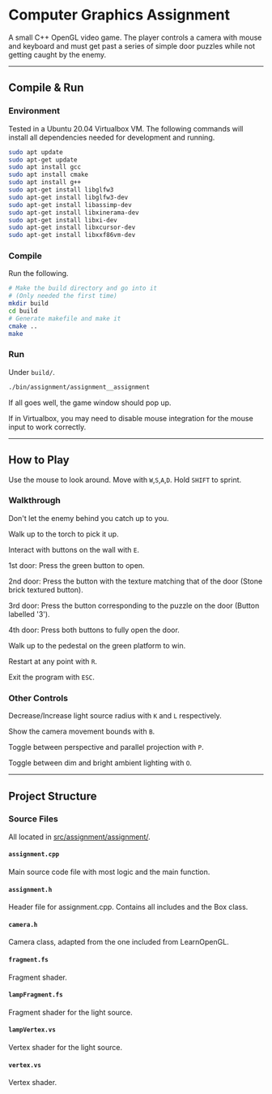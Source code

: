 # Computer Graphics Assignment

A small C++ OpenGL video game. The player controls a camera with mouse and
keyboard and must get past a series of simple door puzzles while not getting
caught by the enemy.

---

## Compile & Run

### Environment

Tested in a Ubuntu 20.04 Virtualbox VM. The following commands will install
all dependencies needed for development and running.

```sh
sudo apt update
sudo apt-get update
sudo apt install gcc
sudo apt install cmake
sudo apt install g++
sudo apt-get install libglfw3
sudo apt-get install libglfw3-dev
sudo apt-get install libassimp-dev
sudo apt-get install libxinerama-dev
sudo apt-get install libxi-dev
sudo apt-get install libxcursor-dev
sudo apt-get install libxxf86vm-dev
```

### Compile

Run the following.

```sh
# Make the build directory and go into it
# (Only needed the first time)
mkdir build
cd build
# Generate makefile and make it
cmake ..
make
```

### Run

Under `build/`.

```sh
./bin/assignment/assignment__assignment
```

If all goes well, the game window should pop up.

If in Virtualbox, you may need to disable mouse integration for
the mouse input to work correctly.

---

## How to Play

Use the mouse to look around. Move with `W`,`S`,`A`,`D`. Hold
`SHIFT` to sprint.

### Walkthrough

Don't let the enemy behind you catch up to you.

Walk up to the torch to pick it up.

Interact with buttons on the wall with `E`.

1st door: Press the green button to open.

2nd door: Press the button with the texture matching that of the door
(Stone brick textured button).

3rd door: Press the button corresponding to the puzzle on the door
(Button labelled '3').

4th door: Press both buttons to fully open the door.

Walk up to the pedestal on the green platform to win.

Restart at any point with `R`.

Exit the program with `ESC`.

### Other Controls

Decrease/Increase light source radius with `K` and `L` respectively.

Show the camera movement bounds with `B`.

Toggle between perspective and parallel projection with `P`.

Toggle between dim and bright ambient lighting with `O`.

---

## Project Structure

### Source Files

All located in [src/assignment/assignment/](src/assignment/assignment/).

#### `assignment.cpp`

Main source code file with most logic and the main function.

#### `assignment.h`

Header file for assignment.cpp. Contains all includes and the Box class.

#### `camera.h`

Camera class, adapted from the one included from LearnOpenGL.

#### `fragment.fs`

Fragment shader.

#### `lampFragment.fs`

Fragment shader for the light source.

#### `lampVertex.vs`

Vertex shader for the light source.

#### `vertex.vs`

Vertex shader.
